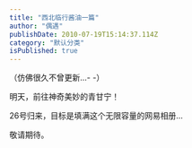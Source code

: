 ```yaml
---
title: "西北临行酱油一篇"
author: "偶遇"
publishDate: 2010-07-19T15:14:37.114Z
category: "默认分类"
isPublished: true
---
```


<P>（仿佛很久不曾更新...- -）</P>
<P>明天，前往神奇美妙的青甘宁！</P>
<P>26号归来，目标是填满这个无限容量的网易相册...</P>
<P>敬请期待。</P>